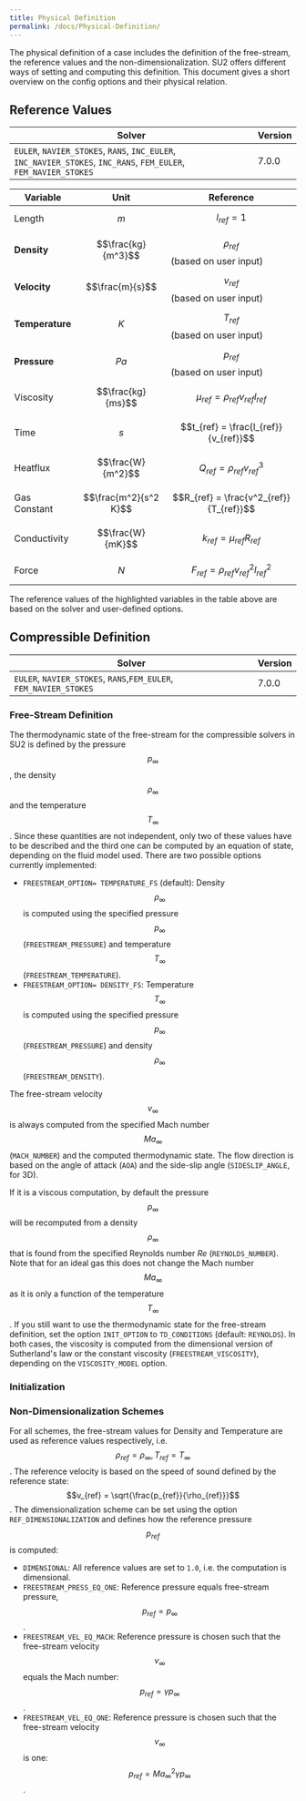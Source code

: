 ```yaml
---
title: Physical Definition
permalink: /docs/Physical-Definition/
---
```


The physical definition of a case includes the definition of the free-stream, the reference values and the non-dimensionalization. 
SU2 offers different ways of setting and computing this definition. This document gives a short overview on the config options and their physical relation.



## Reference Values ##

| Solver | Version | 
| --- | --- |
| `EULER`, `NAVIER_STOKES`, `RANS`, `INC_EULER`, `INC_NAVIER_STOKES`, `INC_RANS`, `FEM_EULER`, `FEM_NAVIER_STOKES` | 7.0.0 |

| Variable | Unit | Reference |
|---|---|---|
| Length | $$m$$ | $$l_{ref} = 1$$ |
| **Density** | $$\frac{kg}{m^3}$$ | $$\rho_{ref}$$ (based on user input) |
| **Velocity** | $$\frac{m}{s}$$ | $$v_{ref}$$ (based on user input)|
| **Temperature** | $$K$$ | $$T_{ref}$$ (based on user input) |
| **Pressure** | $$Pa$$ | $$p_{ref}$$ (based on user input) |
| Viscosity | $$\frac{kg}{ms}$$ | $$\mu_{ref} = \rho_{ref}v_{ref}l_{ref}$$ |
| Time | $$s$$ | $$t_{ref} = \frac{l_{ref}}{v_{ref}}$$ |
| Heatflux | $$\frac{W}{m^2}$$ | $$Q_{ref} = \rho_{ref}v^3_{ref} $$ |
| Gas Constant | $$\frac{m^2}{s^2 K}$$ | $$R_{ref} = \frac{v^2_{ref}}{T_{ref}}$$|
| Conductivity | $$\frac{W}{mK}$$ | $$k_{ref} = \mu_{ref}R_{ref}$$ |
| Force | $$N$$ | $$ F_{ref} = \rho_{ref}v^2_{ref}l^2_{ref} $$ |

The reference values of the highlighted variables in the table above are based on the solver and user-defined options.

## Compressible Definition ##

| Solver | Version | 
| --- | --- |
| `EULER`, `NAVIER_STOKES`, `RANS`,`FEM_EULER`, `FEM_NAVIER_STOKES` | 7.0.0 |

### Free-Stream Definition ###

The thermodynamic state of the free-stream for the compressible solvers in SU2 is defined by the pressure $$p_{\infty}$$, the density $$\rho_{\infty}$$ and the temperature $$T_{\infty}$$. Since these quantities are not independent, only two of these values have to be described and the third one can be computed by an equation of state, depending on the fluid model used. There are two possible options currently implemented:

- `FREESTREAM_OPTION= TEMPERATURE_FS` (default): Density $$\rho_{\infty}$$ is computed using the specified pressure $$p_{\infty}$$ (`FREESTREAM_PRESSURE`) and temperature $$T_{\infty}$$ (`FREESTREAM_TEMPERATURE`).
- `FREESTREAM_OPTION= DENSITY_FS`: Temperature $$T_{\infty}$$ is computed using the specified pressure $$p_{\infty}$$ (`FREESTREAM_PRESSURE`) and density $$\rho_{\infty}$$ (`FREESTREAM_DENSITY`). 

The free-stream velocity $$v_{\infty}$$ is always computed from the specified Mach number $$Ma_{\infty}$$ (`MACH_NUMBER`) and the computed thermodynamic state. The flow direction is based on the angle of attack (`AOA`) and the side-slip angle (`SIDESLIP_ANGLE`, for 3D).

If it is a viscous computation, by default the pressure $$p_{\infty}$$ will be recomputed from a density $$\rho_{\infty}$$ that is found from the specified Reynolds number $Re$ (`REYNOLDS_NUMBER`). Note that for an ideal gas this does not change the Mach number $$Ma_{\infty}$$ as it is only a function of the temperature $$T_{\infty}$$. If you still want to use the thermodynamic state for the free-stream definition, set the option `INIT_OPTION` to `TD_CONDITIONS` (default: `REYNOLDS`). In both cases, the viscosity is computed from the dimensional version of Sutherland's law or the constant viscosity (`FREESTREAM_VISCOSITY`), depending on the `VISCOSITY_MODEL` option.

### Initialization ###

### Non-Dimensionalization Schemes ###

For all schemes, the free-stream values for Density and Temperature are used as reference values respectively, i.e. $$ \rho_{ref} = \rho_{\infty}, T_{ref} = T_{\infty}$$. The reference velocity is based on the speed of sound defined by the reference state: $$v_{ref} = \sqrt{\frac{p_{ref}}{\rho_{ref}}}$$. The dimensionalization scheme can be set using the option `REF_DIMENSIONALIZATION` and defines how the reference pressure $$p_{ref}$$ is computed:

- `DIMENSIONAL`: All reference values are set to `1.0`, i.e. the computation is dimensional.
- `FREESTREAM_PRESS_EQ_ONE`: Reference pressure equals free-stream pressure, $$p_{ref} = p_{\infty}$$.
- `FREESTREAM_VEL_EQ_MACH`: Reference pressure is chosen such that the free-stream velocity $$v_{\infty}$$ equals the Mach number: $$p_{ref} = \gamma p_{\infty}$$.
- `FREESTREAM_VEL_EQ_ONE`: Reference pressure is chosen such that the free-stream velocity $$v_{\infty}$$ is one: $$p_{ref} = Ma^2_{\infty} \gamma p_{\infty}$$.

